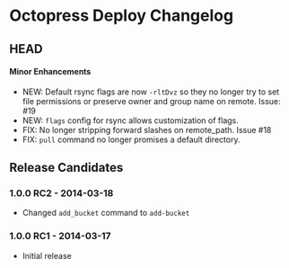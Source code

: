 # Octopress Deploy Changelog

## HEAD


#### Minor Enhancements
- NEW: Default rsync flags are now `-rltDvz` so they no
  longer try to set file permissions or preserve owner and
  group name on remote. Issue: #19
- NEW: `flags` config for rsync allows customization of flags.
- FIX: No longer stripping forward slashes on remote_path. Issue #18
- FIX: `pull` command no longer promises a default directory.

## Release Candidates

### 1.0.0 RC2 - 2014-03-18
- Changed `add_bucket` command to `add-bucket` 

### 1.0.0 RC1 - 2014-03-17
- Initial release
